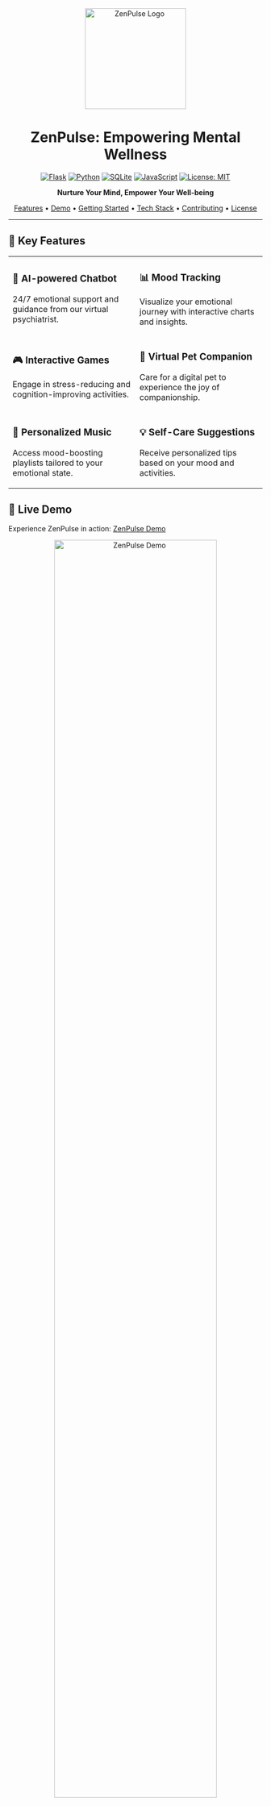 <div align="center">
  <img src="MAIN_APP/static/images/new-logo.png" alt="ZenPulse Logo" width="200"/>

  # ZenPulse: Empowering Mental Wellness

  [![Flask](https://img.shields.io/badge/Flask-2.0.1-000000?style=for-the-badge&logo=flask&logoColor=white)](https://flask.palletsprojects.com/)
  [![Python](https://img.shields.io/badge/Python-3.8+-3776AB?style=for-the-badge&logo=python&logoColor=white)](https://www.python.org/)
  [![SQLite](https://img.shields.io/badge/SQLite-003B57?style=for-the-badge&logo=sqlite&logoColor=white)](https://www.sqlite.org/)
  [![JavaScript](https://img.shields.io/badge/JavaScript-F7DF1E?style=for-the-badge&logo=javascript&logoColor=black)](https://developer.mozilla.org/en-US/docs/Web/JavaScript)
  [![License: MIT](https://img.shields.io/badge/License-MIT-yellow.svg?style=for-the-badge)](https://opensource.org/licenses/MIT)

  <strong>Nurture Your Mind, Empower Your Well-being</strong>

  [Features](#-key-features) • [Demo](#-live-demo) • [Getting Started](#-getting-started) • [Tech Stack](#%EF%B8%8F-tech-stack) • [Contributing](#-contributing) • [License](#-license)
</div>

---

## 🌟 Key Features

<table>
  <tr>
    <td width="50%">
      <h3>🤖 AI-powered Chatbot</h3>
      <p>24/7 emotional support and guidance from our virtual psychiatrist.</p>
    </td>
    <td width="50%">
      <h3>📊 Mood Tracking</h3>
      <p>Visualize your emotional journey with interactive charts and insights.</p>
    </td>
  </tr>
  <tr>
    <td width="50%">
      <h3>🎮 Interactive Games</h3>
      <p>Engage in stress-reducing and cognition-improving activities.</p>
    </td>
    <td width="50%">
      <h3>🐾 Virtual Pet Companion</h3>
      <p>Care for a digital pet to experience the joy of companionship.</p>
    </td>
  </tr>
  <tr>
    <td width="50%">
      <h3>🎵 Personalized Music</h3>
      <p>Access mood-boosting playlists tailored to your emotional state.</p>
    </td>
    <td width="50%">
      <h3>💡 Self-Care Suggestions</h3>
      <p>Receive personalized tips based on your mood and activities.</p>
    </td>
  </tr>
</table>

## 🚀 Live Demo

Experience ZenPulse in action: [ZenPulse Demo](https://your-demo-link-here.com)

<div align="center">
  <img src="path/to/demo.gif" alt="ZenPulse Demo" width="80%"/>
</div>

## 🛠 Getting Started

1. **Clone the repository**
   ```bash
   git clone https://github.com/your-username/zenpulse.git
   cd zenpulse
   ```

2. **Set up virtual environment**
   ```bash
   python -m venv venv
   source venv/bin/activate  # On Windows, use `venv\Scripts\activate`
   ```

3. **Install dependencies**
   ```bash
   pip install -r requirements.txt
   ```

4. **Set up environment variables**
   Create a `.env` file in the root directory:
   ```
   GROQ_API_KEY=your_api_key_here
   SECRET_KEY=your_secret_key_here
   ```

5. **Initialize the database**
   ```bash
   flask db init
   flask db migrate
   flask db upgrade
   ```

6. **Run the application**
   ```bash
   flask run
   ```

7. Open your browser and navigate to `http://localhost:5000`

## 🛠️ Tech Stack

<table>
  <tr>
    <td align="center" width="96">
      <a href="https://flask.palletsprojects.com/">
        <img src="https://flask.palletsprojects.com/en/2.0.x/_images/flask-logo.png" width="48" height="48" alt="Flask" />
      </a>
      <br>Flask
    </td>
    <td align="center" width="96">
      <a href="https://www.python.org/">
        <img src="https://upload.wikimedia.org/wikipedia/commons/c/c3/Python-logo-notext.svg" width="48" height="48" alt="Python" />
      </a>
      <br>Python
    </td>
    <td align="center" width="96">
      <a href="https://www.sqlite.org/">
        <img src="https://www.sqlite.org/images/sqlite370_banner.gif" width="48" height="48" alt="SQLite" />
      </a>
      <br>SQLite
    </td>
    <td align="center" width="96">
      <a href="https://developer.mozilla.org/en-US/docs/Web/JavaScript">
        <img src="https://upload.wikimedia.org/wikipedia/commons/9/99/Unofficial_JavaScript_logo_2.svg" width="48" height="48" alt="JavaScript" />
      </a>
      <br>JavaScript
    </td>
    <td align="center" width="96">
      <a href="https://groq.com/">
        <img src="path/to/groq-logo.png" width="48" height="48" alt="GROQ API" />
      </a>
      <br>GROQ API
    </td>
  </tr>
</table>

## 📁 Project Structure

```
zenpulse/
│
├── MAIN_APP/
│   ├── static/
│   │   ├── css/
│   │   ├── js/
│   │   └── images/
│   │
│   ├── templates/
│   │   ├── index.html
│   │   ├── dashboard.html
│   │   ├── chat.html
│   │   └── ...
│   │
│   ├── app.py
│   └── model.py
│
├── venv/
├── .gitignore
├── requirements.txt
└── README.md
```

## 🤝 Contributing

We welcome contributions to ZenPulse! Please check out our [Contributing Guidelines](CONTRIBUTING.md) for details on how to get started.

## 📄 License

This project is licensed under the MIT License - see the [LICENSE.md](LICENSE.md) file for details.

## 🙏 Acknowledgments

- [Flask](https://flask.palletsprojects.com/) and its extensions
- [GROQ API](https://groq.com/) for powering our AI responses
- All the open-source libraries used in this project

---

<div align="center">
  <strong>Remember, your mental health matters. ZenPulse is here to support you every step of the way.</strong>
  <br><br>
  <a href="https://your-website.com">Website</a>
  •
  <a href="https://twitter.com/your-twitter">Twitter</a>
  •
  <a href="https://www.linkedin.com/company/your-linkedin">LinkedIn</a>
</div>